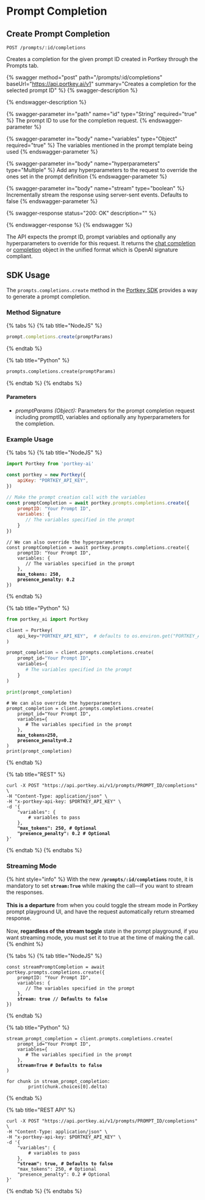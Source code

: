 # Prompt Completion

## Create Prompt Completion

`POST /prompts/:id/completions`

Creates a completion for the given prompt ID created in Portkey through the Prompts tab.

{% swagger method="post" path="/prompts/:id/completions" baseUrl="https://api.portkey.ai/v1" summary="Creates a completion for the selected prompt ID" %}
{% swagger-description %}

{% endswagger-description %}

{% swagger-parameter in="path" name="id" type="String" required="true" %}
The prompt ID to use for the completion request.
{% endswagger-parameter %}

{% swagger-parameter in="body" name="variables" type="Object" required="true" %}
The variables mentioned in the prompt template being used
{% endswagger-parameter %}

{% swagger-parameter in="body" name="hyperparameters" type="Multiple" %}
Add any hyperparameters to the request to override the ones set in the prompt definition
{% endswagger-parameter %}

{% swagger-parameter in="body" name="stream" type="boolean" %}
Incrementally stream the response using server-sent events. Defaults to false
{% endswagger-parameter %}

{% swagger-response status="200: OK" description="" %}

{% endswagger-response %}
{% endswagger %}

The API expects the prompt ID, prompt variables and optionally any hyperparameters to override for this request. It returns the [chat completion](../chat-completions.md) or [completion](../completions.md) object in the unified format which is OpenAI signature compliant.

## SDK Usage

The `prompts.completions.create` method in the [Portkey SDK](../portkey-sdk-client.md) provides a way to generate a prompt completion.

### Method Signature

{% tabs %}
{% tab title="NodeJS" %}
```javascript
prompt.completions.create(promptParams)
```
{% endtab %}

{% tab title="Python" %}
```python
prompts.completions.create(promptParams)
```
{% endtab %}
{% endtabs %}

#### Parameters

* _promptParams (Object):_ Parameters for the prompt completion request including promptID, variables and optionally any hyperparameters for the completion.

### Example Usage

{% tabs %}
{% tab title="NodeJS" %}
```javascript
import Portkey from 'portkey-ai'

const portkey = new Portkey({
    apiKey: "PORTKEY_API_KEY",
})

// Make the prompt creation call with the variables
const promptCompletion = await portkey.prompts.completions.create({
    promptID: "Your Prompt ID",
    variables: {
       // The variables specified in the prompt
    }
})
```

<pre class="language-javascript"><code class="lang-javascript">// We can also override the hyperparameters
const promptCompletion = await portkey.prompts.completions.create({
    promptID: "Your Prompt ID",
    variables: {
       // The variables specified in the prompt
    },
<strong>    max_tokens: 250,
</strong><strong>    presence_penalty: 0.2
</strong>})
</code></pre>
{% endtab %}

{% tab title="Python" %}
```python
from portkey_ai import Portkey

client = Portkey(
    api_key="PORTKEY_API_KEY",  # defaults to os.environ.get("PORTKEY_API_KEY")
)

prompt_completion = client.prompts.completions.create(
    prompt_id="Your Prompt ID",
    variables={
       # The variables specified in the prompt
    }
)

print(prompt_completion)
```

<pre class="language-python"><code class="lang-python"># We can also override the hyperparameters
prompt_completion = client.prompts.completions.create(
    prompt_id="Your Prompt ID",
    variables={
       # The variables specified in the prompt
    },
<strong>    max_tokens=250,
</strong><strong>    presence_penalty=0.2
</strong>)
print(prompt_completion)
</code></pre>
{% endtab %}

{% tab title="REST" %}
<pre class="language-bash" data-overflow="wrap"><code class="lang-bash">curl -X POST "https://api.portkey.ai/v1/prompts/PROMPT_ID/completions" \
-H "Content-Type: application/json" \
-H "x-portkey-api-key: $PORTKEY_API_KEY" \
-d '{
    "variables": {
        # variables to pass
    },
<strong>    "max_tokens": 250, # Optional
</strong><strong>    "presence_penalty": 0.2 # Optional
</strong>}'
</code></pre>
{% endtab %}
{% endtabs %}

### Streaming Mode

{% hint style="info" %}
With the new **`/prompts/:id/completions`** route, it is mandatory to set **`stream:True`** while making the call—if you want to stream the responses.\
\
**This is a departure** from when you could toggle the stream mode in Portkey prompt playground UI, and have the request automatically return streamed response.\
\
Now, **regardless of the stream toggle** state in the prompt playground, if you want streaming mode, you must set it to true at the time of making the call.
{% endhint %}

{% tabs %}
{% tab title="NodeJS" %}
<pre class="language-javascript"><code class="lang-javascript">const streamPromptCompletion = await portkey.prompts.completions.create({
    promptID: "Your Prompt ID",
    variables: {
       // The variables specified in the prompt
    },
<strong>    stream: true // Defaults to false
</strong>})
</code></pre>
{% endtab %}

{% tab title="Python" %}
<pre class="language-python"><code class="lang-python">stream_prompt_completion = client.prompts.completions.create(
    prompt_id="Your Prompt ID",
    variables={
       # The variables specified in the prompt
    },
<strong>    stream=True # Defaults to false
</strong>)

for chunk in stream_prompt_completion:
        print(chunk.choices[0].delta)
</code></pre>
{% endtab %}

{% tab title="REST API" %}
<pre class="language-bash"><code class="lang-bash">curl -X POST "https://api.portkey.ai/v1/prompts/PROMPT_ID/completions" \
-H "Content-Type: application/json" \
-H "x-portkey-api-key: $PORTKEY_API_KEY" \
-d '{
    "variables": {
        # variables to pass
    },
<strong>    "stream": true, # Defaults to false
</strong>    "max_tokens": 250, # Optional
    "presence_penalty": 0.2 # Optional
}'
</code></pre>
{% endtab %}
{% endtabs %}
